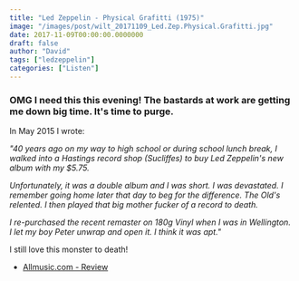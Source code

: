 ```yaml
---
title: "Led Zeppelin - Physical Grafitti (1975)"
image: "/images/post/wilt_20171109_Led.Zep.Physical.Grafitti.jpg"
date: 2017-11-09T00:00:00.0000000
draft: false
author: "David"
tags: ["ledzeppelin"]
categories: ["Listen"]
---
```

### OMG I need this this evening! The bastards at work are getting me down big time. It's time to purge.

 In May 2015 I wrote:

 *"40 years ago on my way to high school or during school lunch break, I walked into a Hastings record shop (Sucliffes) to buy Led Zeppelin's new album with my $5.75.*

 *Unfortunately, it was a double album and I was short. I was devastated. I remember going home later that day to beg for the difference. The Old's relented. I then played that big mother fucker of a record to death.*

 *I re-purchased the recent remaster on 180g Vinyl when I was in Wellington. I let my boy Peter unwrap and open it. I think it was apt."*

 I still love this monster to death!

-  [Allmusic.com - Review](https://www.allmusic.com/album/physical-graffiti-mw0000190771)